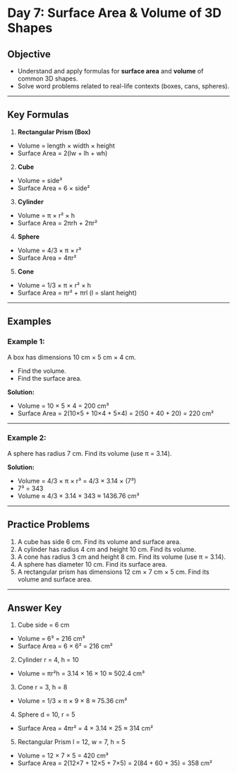 
# Day 7: Surface Area & Volume of 3D Shapes

## Objective
- Understand and apply formulas for **surface area** and **volume** of common 3D shapes.  
- Solve word problems related to real-life contexts (boxes, cans, spheres).  

---

## Key Formulas

1. **Rectangular Prism (Box)**
- Volume = length × width × height  
- Surface Area = 2(lw + lh + wh)  

2. **Cube**
- Volume = side³  
- Surface Area = 6 × side²  

3. **Cylinder**
- Volume = π × r² × h  
- Surface Area = 2πrh + 2πr²  

4. **Sphere**
- Volume = 4/3 × π × r³  
- Surface Area = 4πr²  

5. **Cone**
- Volume = 1/3 × π × r² × h  
- Surface Area = πr² + πrl (l = slant height)  

---

## Examples

### Example 1:
A box has dimensions 10 cm × 5 cm × 4 cm.  
- Find the volume.  
- Find the surface area.  

**Solution:**  
- Volume = 10 × 5 × 4 = 200 cm³  
- Surface Area = 2(10×5 + 10×4 + 5×4) = 2(50 + 40 + 20) = 220 cm²  

---

### Example 2:
A sphere has radius 7 cm. Find its volume (use π = 3.14).  

**Solution:**  
- Volume = 4/3 × π × r³ = 4/3 × 3.14 × (7³)  
- 7³ = 343  
- Volume ≈ 4/3 × 3.14 × 343 ≈ 1436.76 cm³  

---

## Practice Problems

1. A cube has side 6 cm. Find its volume and surface area.  
2. A cylinder has radius 4 cm and height 10 cm. Find its volume.  
3. A cone has radius 3 cm and height 8 cm. Find its volume (use π = 3.14).  
4. A sphere has diameter 10 cm. Find its surface area.  
5. A rectangular prism has dimensions 12 cm × 7 cm × 5 cm. Find its volume and surface area.  

---

## Answer Key

1. Cube side = 6 cm  
- Volume = 6³ = 216 cm³  
- Surface Area = 6 × 6² = 216 cm²  

2. Cylinder r = 4, h = 10  
- Volume = πr²h = 3.14 × 16 × 10 ≈ 502.4 cm³  

3. Cone r = 3, h = 8  
- Volume = 1/3 × π × 9 × 8 ≈ 75.36 cm³  

4. Sphere d = 10, r = 5  
- Surface Area = 4πr² = 4 × 3.14 × 25 ≈ 314 cm²  

5. Rectangular Prism l = 12, w = 7, h = 5  
- Volume = 12 × 7 × 5 = 420 cm³  
- Surface Area = 2(12×7 + 12×5 + 7×5) = 2(84 + 60 + 35) = 358 cm²  
